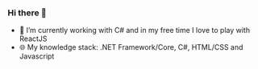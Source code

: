 ### Hi there 👋
- 🔭 I’m currently working with C# and in my free time I love to play with ReactJS
- 🌐 My knowledge stack: .NET Framework/Core, C#, HTML/CSS and Javascript
<!--
**ArtuoS/ArtuoS** is a ✨ _special_ ✨ repository because its `README.md` (this file) appears on your GitHub profile.

Here are some ideas to get you started:

- 🔭 I’m currently working with .NET
- 🌱 I’m currently learning React and clean code in C#
-->
